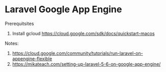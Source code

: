 # Laravel Google App Engine

Prerequitsites
1. Install gcloud https://cloud.google.com/sdk/docs/quickstart-macos

Notes:
1. https://cloud.google.com/community/tutorials/run-laravel-on-appengine-flexible
2. https://mikateach.com/setting-up-laravel-5-6-on-google-app-engine/
